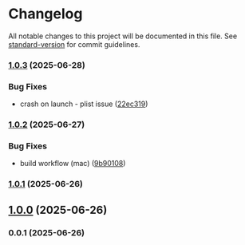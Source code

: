# Changelog

All notable changes to this project will be documented in this file. See [standard-version](https://github.com/conventional-changelog/standard-version) for commit guidelines.

### [1.0.3](https://github.com/austinginn/WING-to-LiveTrax/compare/v1.0.2...v1.0.3) (2025-06-28)


### Bug Fixes

* crash on launch - plist issue ([22ec319](https://github.com/austinginn/WING-to-LiveTrax/commit/22ec319bdec63957bc2f2f311f0d24fda2dca216))

### [1.0.2](https://github.com/austinginn/WING-to-LiveTrax/compare/v1.0.1...v1.0.2) (2025-06-27)


### Bug Fixes

* build workflow (mac) ([9b90108](https://github.com/austinginn/WING-to-LiveTrax/commit/9b9010838dc13804c5a1a20e43f0675408b54a28))

### [1.0.1](https://github.com/austinginn/WING-to-LiveTrax/compare/v1.0.0...v1.0.1) (2025-06-26)

## [1.0.0](https://github.com/austinginn/WING-to-LiveTrax/compare/v0.0.1...v1.0.0) (2025-06-26)

### 0.0.1 (2025-06-26)
